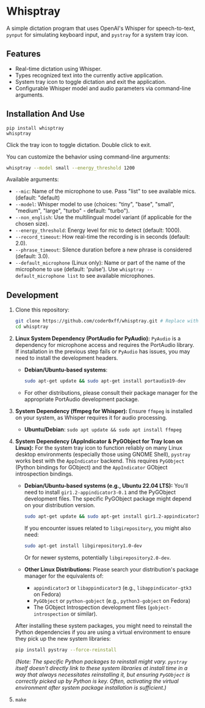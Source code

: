 # Whisptray

A simple dictation program that uses OpenAI's Whisper for speech-to-text, 
`pynput` for simulating keyboard input, and `pystray` for a system tray icon.

## Features

- Real-time dictation using Whisper.
- Types recognized text into the currently active application.
- System tray icon to toggle dictation and exit the application.
- Configurable Whisper model and audio parameters via command-line arguments.

## Installation And Use

```
pip install whisptray
whisptray
```

Click the tray icon to toggle dictation. Double click to exit.

You can customize the behavior using command-line arguments:

```bash
whisptray --model small --energy_threshold 1200
```

Available arguments:
- `--mic`: Name of the microphone to use. Pass "list" to see available mics. (default: "default)
- `--model`: Whisper model to use (choices: "tiny", "base", "small", "medium", "large", "turbo" - default: "turbo").
- `--non_english`: Use the multilingual model variant (if applicable for the chosen size).
- `--energy_threshold`: Energy level for mic to detect (default: 1000).
- `--record_timeout`: How real-time the recording is in seconds (default: 2.0).
- `--phrase_timeout`: Silence duration before a new phrase is considered (default: 3.0).
- `--default_microphone` (Linux only): Name or part of the name of the microphone to use (default: 'pulse'). Use `whisptray --default_microphone list` to see available microphones.

## Development

1. Clone this repository:
   ```bash
   git clone https://github.com/coder0xff/whisptray.git # Replace with your repo URL
   cd whisptray
   ```

2. **Linux System Dependency (PortAudio for PyAudio):**
   `PyAudio` is a dependency for microphone access and requires the PortAudio library. If installation in the previous step fails or `PyAudio` has issues, you may need to install the development headers.
   - **Debian/Ubuntu-based systems**:
     ```bash
     sudo apt-get update && sudo apt-get install portaudio19-dev
     ```
   - For other distributions, please consult their package manager for the appropriate PortAudio development package.

3. **System Dependency (ffmpeg for Whisper):**
   Ensure `ffmpeg` is installed on your system, as Whisper requires it for audio processing.
   - **Ubuntu/Debian**: `sudo apt update && sudo apt install ffmpeg`


4. **System Dependency (AppIndicator & PyGObject for Tray Icon on Linux):**
   For the system tray icon to function reliably on many Linux desktop environments (especially those using GNOME Shell), `pystray` works best with the `AppIndicator` backend. This requires `PyGObject` (Python bindings for GObject) and the `AppIndicator` GObject introspection bindings.

   - **Debian/Ubuntu-based systems (e.g., Ubuntu 22.04 LTS):**
     You'll need to install `gir1.2-appindicator3-0.1` and the PyGObject development files. The specific PyGObject package might depend on your distribution version.
     ```bash
     sudo apt-get update && sudo apt-get install gir1.2-appindicator3-0.1 python3-gi python3-gi-cairo gir1.2-gtk-3.0
     ```
     If you encounter issues related to `libgirepository`, you might also need:
     ```bash
     sudo apt-get install libgirepository1.0-dev
     ```
     Or for newer systems, potentially `libgirepository2.0-dev`.

   - **Other Linux Distributions:**
     Please search your distribution's package manager for the equivalents of:
       - `appindicator3` or `libappindicator3` (e.g., `libappindicator-gtk3` on Fedora)
       - `PyGObject` or `python-gobject` (e.g., `python3-gobject` on Fedora)
       - The GObject Introspection development files (`gobject-introspection` or similar).

   After installing these system packages, you might need to reinstall the Python dependencies if you are using a virtual environment to ensure they pick up the new system libraries:
   ```bash
   pip install pystray --force-reinstall
   ```
   *(Note: The specific Python packages to reinstall might vary. `pystray` itself doesn't directly link to these system libraries at install time in a way that always necessitates reinstalling it, but ensuring `PyGObject` is correctly picked up by Python is key. Often, activating the virtual environment *after* system package installation is sufficient.)*

5. `make`

